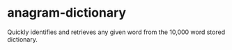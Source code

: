 # anagram-dictionary
Quickly identifies and retrieves any given word from the 10,000 word stored dictionary.
